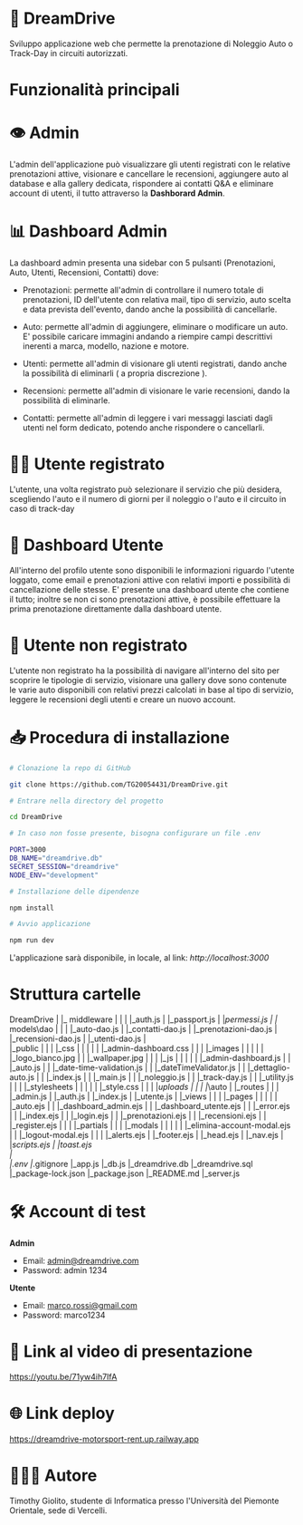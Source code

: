 # 🏁 DreamDrive 

Sviluppo applicazione web che permette la prenotazione di Noleggio Auto o Track-Day in circuiti autorizzati.

# Funzionalità principali

# 👁 Admin

L'admin dell'applicazione può visualizzare gli utenti registrati con le relative prenotazioni attive, visionare e cancellare le recensioni, aggiungere auto al database e alla gallery dedicata, rispondere ai contatti Q&A e eliminare account di utenti, il tutto attraverso la **Dashborard Admin**.

# 📊 Dashboard Admin

La dashboard admin presenta una sidebar con 5 pulsanti (Prenotazioni, Auto, Utenti, Recensioni, Contatti) dove:

* Prenotazioni: permette all'admin di controllare il numero totale di prenotazioni, ID dell'utente con relativa mail, tipo di servizio, auto scelta e data prevista dell'evento, dando anche la possibilità di cancellarle.

* Auto: permette all'admin di aggiungere, eliminare o modificare un auto. E' possibile caricare immagini andando a riempire campi descrittivi inerenti a marca, modello, nazione e motore.
  
* Utenti: permette all'admin di visionare gli utenti registrati, dando anche la possibilità di eliminarli ( a propria discrezione ).

* Recensioni: permette all'admin di visionare le varie recensioni, dando la possibilità di eliminarle.

* Contatti: permette all'admin di leggere i vari messaggi lasciati dagli utenti nel form dedicato, potendo anche rispondere o cancellarli.

# 👨‍💻 Utente registrato

L'utente, una volta registrato può selezionare il servizio che più desidera, scegliendo l'auto e il numero di giorni per il noleggio o l'auto e il circuito in caso di track-day 

# 🪪 Dashboard Utente

All'interno del profilo utente sono disponibili le informazioni riguardo l'utente loggato, come email e prenotazioni attive con relativi importi e possibilità di cancellazione delle stesse. 
E' presente una dashboard utente che contiene il tutto; inoltre se non ci sono prenotazioni attive, è possibile effettuare la prima prenotazione direttamente dalla dashboard utente. 

# 👤 Utente non registrato 

L'utente non registrato ha la possibilità di navigare all'interno del sito per scoprire le tipologie di servizio, visionare una gallery dove sono contenute le varie auto disponibili con relativi prezzi calcolati in base al tipo di servizio, leggere le recensioni degli utenti e creare un nuovo account.

# 📥 Procedura di installazione

```bash
# Clonazione la repo di GitHub

git clone https://github.com/TG20054431/DreamDrive.git

# Entrare nella directory del progetto

cd DreamDrive

# In caso non fosse presente, bisogna configurare un file .env

PORT=3000
DB_NAME="dreamdrive.db"
SECRET_SESSION="dreamdrive"
NODE_ENV="development"

# Installazione delle dipendenze

npm install

# Avvio applicazione

npm run dev

```

L'applicazione sarà disponibile, in locale,  al link:  *http://localhost:3000*

# Struttura cartelle

DreamDrive
|
|_ middleware
|     |
|     |_auth.js
|     |_passport.js
|     |_permessi.js
|
|_ models\dao
|     |
|     |_auto-dao.js
|     |_contatti-dao.js
|     |_prenotazioni-dao.js
|     |_recensioni-dao.js
|     |_utenti-dao.js
|     
|_public
|     |
|     |_css
|     |   |
|     |   |_admin-dashboard.css
|     |
|     |_images
|     |   |
|     |   |_logo_bianco.jpg
|     |   |_wallpaper.jpg
|     |
|     |_js
|     |   |
|     |   |_admin-dashboard.js
|     |   |_auto.js
|     |   |_date-time-validation.js
|     |   |_dateTimeValidator.js
|     |   |_dettaglio-auto.js
|     |   |_index.js
|     |   |_main.js
|     |   |_noleggio.js
|     |   |_track-day.js
|     |   |_utility.js
|     |
|     |_stylesheets
|     |   |
|     |   |_style.css
|     |
|     |_uploads
|         |
|         |_\auto
|
|_routes
|     |
|     |_admin.js
|     |_auth.js
|     |_index.js
|     |_utente.js
|
|_views
|     |
|     |_pages
|     |  |
|     |  |_auto.ejs
|     |  |_dashboard_admin.ejs
|     |  |_dashboard_utente.ejs
|     |  |_error.ejs
|     |  |_index.ejs
|     |  |_login.ejs
|     |  |_prenotazioni.ejs
|     |  |_recensioni.ejs
|     |  |_register.ejs
|     |
|     |_partials
|         |
|         |_modals
|         |    |
|         |    |_elimina-account-modal.ejs
|         |    |_logout-modal.ejs
|         |
|         |_alerts.ejs
|         |_footer.ejs
|         |_head.ejs
|         |_nav.ejs
|         |_scripts.ejs
|         |_toast.ejs   
|     
|_.env
|_.gitignore
|_app.js
|_db.js
|_dreamdrive.db
|_dreamdrive.sql
|_package-lock.json
|_package.json
|_README.md
|_server.js

# 🛠 Account di test

**Admin**

* Email: admin@dreamdrive.com 
* Password: admin 1234

**Utente**

* Email: marco.rossi@gmail.com
* Password: marco1234

# 📼 Link al video di presentazione

https://youtu.be/71yw4ih7IfA

# 🌐 Link deploy 

https://dreamdrive-motorsport-rent.up.railway.app

# 🙋🏻‍♂️ Autore

Timothy Giolito, studente di Informatica presso l'Università del Piemonte Orientale, sede di Vercelli.

